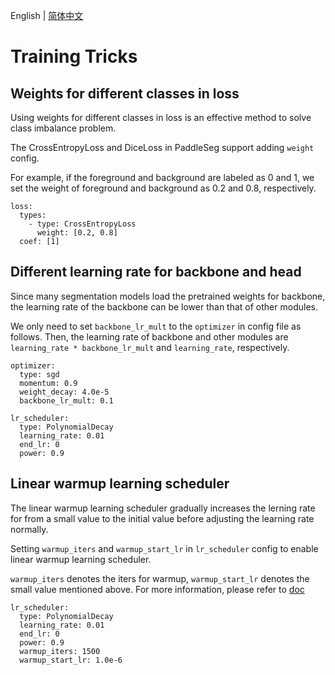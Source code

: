 English | [简体中文](train_tricks_cn.md)

# Training Tricks

## Weights for different classes in loss

Using weights for different classes in loss is an effective method to solve class imbalance problem.

The CrossEntropyLoss and DiceLoss in PaddleSeg support adding `weight` config.

For example, if the foreground and background are labeled as 0 and 1, we set the weight of foreground and background as 0.2 and 0.8, respectively.

```
loss:
  types:
    - type: CrossEntropyLoss
      weight: [0.2, 0.8]
  coef: [1]
```

## Different learning rate for backbone and head

Since many segmentation models load the pretrained weights for backbone, the learning rate of the backbone can be lower than that of other modules.

We only need to set `backbone_lr_mult` to the `optimizer` in config file as follows.
Then, the learning rate of backbone and other modules are `learning_rate * backbone_lr_mult` and `learning_rate`, respectively.

```
optimizer:
  type: sgd
  momentum: 0.9
  weight_decay: 4.0e-5
  backbone_lr_mult: 0.1

lr_scheduler:
  type: PolynomialDecay
  learning_rate: 0.01
  end_lr: 0
  power: 0.9
```

## Linear warmup learning scheduler

The linear warmup learning scheduler gradually increases the lerning rate for from a small value to the initial value before adjusting the learning rate normally.

Setting `warmup_iters` and `warmup_start_lr` in `lr_scheduler` config to enable  linear warmup learning scheduler.

`warmup_iters` denotes the iters for warmup, `warmup_start_lr` denotes the small value mentioned above. For more information, please refer to [doc](https://www.paddlepaddle.org.cn/documentation/docs/zh/api/paddle/optimizer/lr/LinearWarmup_cn.html#linearwarmup)

```
lr_scheduler:
  type: PolynomialDecay
  learning_rate: 0.01
  end_lr: 0
  power: 0.9
  warmup_iters: 1500
  warmup_start_lr: 1.0e-6
```
